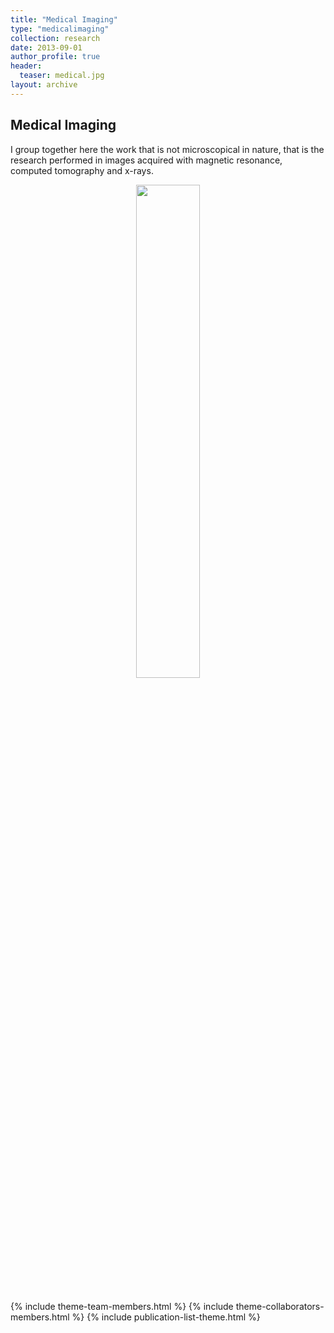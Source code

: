 ```yaml
---
title: "Medical Imaging"
type: "medicalimaging"
collection: research
date: 2013-09-01
author_profile: true
header:
  teaser: medical.jpg
layout: archive
---
```





<h2> Medical Imaging </h2>

I group together here the work that is not microscopical in nature, that is the research performed in images acquired with magnetic resonance, computed tomography and x-rays. <br>




<div style="text-align: center">
<img src='../../images/geometricXrays.png'         style='width: 45%'> <br> <br>

</div>


{% include theme-team-members.html %}
{% include theme-collaborators-members.html %}
{% include publication-list-theme.html %}
